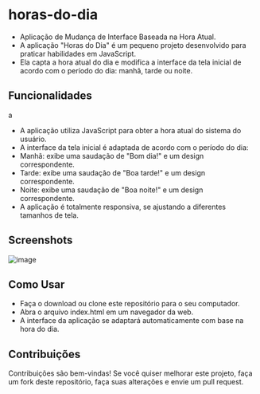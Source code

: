 # horas-do-dia
 
* Aplicação de Mudança de Interface Baseada na Hora Atual.
* A aplicação "Horas do Dia" é um pequeno projeto desenvolvido para praticar habilidades em JavaScript.
* Ela capta a hora atual do dia e modifica a interface da tela inicial de acordo com o período do dia: manhã, tarde ou noite.

## Funcionalidades
a
* A aplicação utiliza JavaScript para obter a hora atual do sistema do usuário.
* A interface da tela inicial é adaptada de acordo com o período do dia:  
* Manhã: exibe uma saudação de "Bom dia!" e um design correspondente.
* Tarde: exibe uma saudação de "Boa tarde!" e um design correspondente.
* Noite: exibe uma saudação de "Boa noite!" e um design correspondente.
* A aplicação é totalmente responsiva, se ajustando a diferentes tamanhos de tela.  


## Screenshots

![image](https://github.com/davidmello04/horas-do-dia/assets/102268159/0e5fca4f-3fdf-4d74-82cb-53ac544e93ad)


## Como Usar

* Faça o download ou clone este repositório para o seu computador.
* Abra o arquivo index.html em um navegador da web.
* A interface da aplicação se adaptará automaticamente com base na hora do dia.


## Contribuições
  
Contribuições são bem-vindas! Se você quiser melhorar este projeto, faça um fork deste repositório, faça suas alterações e envie um pull request.
